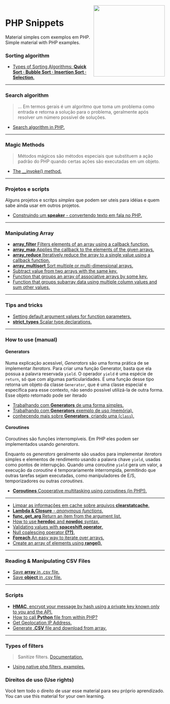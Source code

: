 <img src="https://i.ibb.co/M6nBBb0/mascote.png" align="right" width="225">

# PHP Snippets

<p>
  Material simples com exemplos em PHP.<br/>
  Simple material with PHP examples.
</p>

### Sorting algorithm

* [Types of Sorting Algorithms: <b>Quick Sort · Bubble Sort · Insertion Sort · Selection</b>.](https://github.com/JoseMateusCamargo/php/tree/main/sorting-algorithm#readme)

----

### Search algorithm

> ... Em termos gerais é um algoritmo que toma um problema como entrada e retorna a solução para o problema,
> geralmente após resolver um número possível de soluções.

* [Search algorithm in PHP.](https://github.com/JoseMateusCamargo/php/blob/main/search-algorithm/README.md)

----

### Magic Methods

> Métodos mágicos são métodos especiais que substituem a ação padrão do PHP quando certas ações são executadas
> em um objeto.

* [The __invoke() method.](https://github.com/JoseMateusCamargo/php/blob/main/magic-methods/invoke.php)

---

### Projetos e scripts

Alguns projetos e scritps _simples_ que podem ser uteis para idéias e quem sabe ainda usar em outros projetos.

* [Construindo um <b>speaker</b> - convertendo texto em fala no PHP.](https://github.com/JoseMateusCamargo/php/blob/main/projects/speaker/speaker.php)

---

### Manipulating Array

* [<b>array_filter</b> Filters elements of an array using a callback function.](https://github.com/JoseMateusCamargo/php/blob/main/array-manipulating/array_filter.php)
* [<b>array_map</b> Applies the callback to the elements of the given arrays.](https://github.com/JoseMateusCamargo/php/blob/main/array-manipulating/array_map.php)
* [<b>array_reduce</b> Iteratively reduce the array to a single value using a callback function.](https://github.com/JoseMateusCamargo/php/blob/main/array-manipulating/array_reduce.php)
* [<b>array_multisort</b> Sort multiple or multi-dimensional arrays.](https://github.com/JoseMateusCamargo/php/blob/main/array-manipulating/array_multisort.php)
* [Subtract value from two arrays with the same key.](https://github.com/JoseMateusCamargo/php/blob/main/arrays-manipulating/array_subtract.php)
* [Function that groups an array of associative arrays by some key.](https://github.com/JoseMateusCamargo/php/blob/main/arrays-manipulating/group_array_associative_by_key.php)
* [Function that groups subarray data using multiple column values and sum other values.](https://github.com/JoseMateusCamargo/php/blob/main/arrays-manipulating/group_array_multiple_column.php)

---

### Tips and tricks

* [Setting default argument values for function parameters.](https://github.com/JoseMateusCamargo/php/blob/main/tips-and-tricks/param_default.php)
* [<b>strict_types</b> Scalar type declarations.](https://github.com/JoseMateusCamargo/php/blob/main/tips-and-tricks/strict_types.php)

---

### How to use (manual)

#### Generators

Numa explicação acessível, _Generators_ são uma forma prática de se implementar _Iterators_. Para criar uma função
Generator, basta que ela possua a palavra reservada `yield`. O operador `yield` é uma espécie de `return`, só que com
algumas particularidades. E uma função desse tipo retorna um objeto da classe `Generator`, que é uma classe especial e
específica para esse contexto, não sendo possível utilizá-la de outra forma. Esse objeto retornado pode ser iterado

* [Trabalhando com <b>Generators</b> de uma forma simples.](https://github.com/JoseMateusCamargo/php/tree/main/generators/generators_example.php)
* [Trabalhando com <b>Generators</b> exemplo de uso (memória).](https://github.com/JoseMateusCamargo/php/tree/main/generators/generators_example_2.php)
* [conhecendo mais sobre <b>Generators</b>, criando uma (`class`).](https://github.com/JoseMateusCamargo/php/tree/main/generators)

#### Coroutines

Coroutines são funções interrompíveis. Em PHP eles podem ser implementados usando _generators_.

Enquanto os _generators_ geralmente são usados para implementar _iterators_ simples e elementos de rendimento usando a
palavra chave `yield`, usadas como pontos de interrupção. Quando uma coroutine `yield` gera um valor, a execução da
_coroutine_ é temporariamente interrompida, permitindo que outras tarefas sejam executadas, como manipuladores de E/S,
temporizadores ou outras _coroutines_.

* [<b>Coroutines</b> Cooperative multitasking using coroutines (in PHP!).](https://github.com/JoseMateusCamargo/php/tree/main/coroutine)

---

* [Limpar as informações em cache sobre arquivos <b>clearstatcache</b>.](https://github.com/JoseMateusCamargo/php/blob/main/how-to-use/clearstatcache.php)
* [<b>Lambda & Closure</b> - <i>anonymous functions</i>.](https://github.com/JoseMateusCamargo/php/blob/main/how-to-use/lambda_closure.php)
* [<b>func_get_arg</b> Return an item from the argument list.](https://github.com/JoseMateusCamargo/php/blob/main/how-to-use/func_get_arg.php)
* [How to use <b>heredoc</b> and <b>nowdoc</b> syntax.](https://github.com/JoseMateusCamargo/php/blob/main/how-to-use/heredoc_nowdoc_syntax.php)
* [Validating values with <b>spaceshift operator</b>.](https://github.com/JoseMateusCamargo/php/blob/main/how-to-use/spaceshift_operator.php)
* [Null coalescing operator <b>(??)</b>.](https://github.com/JoseMateusCamargo/php/blob/main/how-to-use/null_coalescing_operator.php)
* [<b>Foreach</b> An easy way to iterate over arrays.](https://github.com/JoseMateusCamargo/php/blob/main/how-to-use/foreach.php)
* [Create an array of elements using <b>range()</b>.](https://github.com/JoseMateusCamargo/php/blob/main/how-to-use/range.php)

----

### Reading & Manipulating CSV Files

* [Save <b>array</b> in .csv file.](https://github.com/JoseMateusCamargo/php/blob/main/csv-manipulating/save_array_in_csv.php)
* [Save <b>object</b> in .csv file.](https://github.com/JoseMateusCamargo/php/blob/main/csv-manipulating/save_object_to_csv.php)

----

### Scripts

* [<b>HMAC</b>, encrypt your message by hash using a private key known only to you and the API.](https://github.com/JoseMateusCamargo/php/blob/main/scripts/hmac-verification.php)
* [How to call <b>Python</b> file from within PHP?](https://github.com/JoseMateusCamargo/php/tree/main/scripts/run_python)
* [Get Geolocation IP Address.](https://github.com/JoseMateusCamargo/php/blob/main/scripts/get_geolocation.php)
* [Generate <b>.CSV</b> file and download from array.](https://github.com/JoseMateusCamargo/php/blob/main/scripts/csv_array.php)

---

### Types of filters

> Sanitize filters. [Documentation.](https://www.php.net/manual/en/filter.filters.sanitize.php)

* [Using native php filters, examples.](https://github.com/JoseMateusCamargo/php/blob/main/how-to-use/sanitize.php)

### Direitos de uso (Use rights)

<p>
  Você tem todo o direito de usar esse material para seu próprio aprendizado.<br/>
  You can use this material for your own learning.
</p>